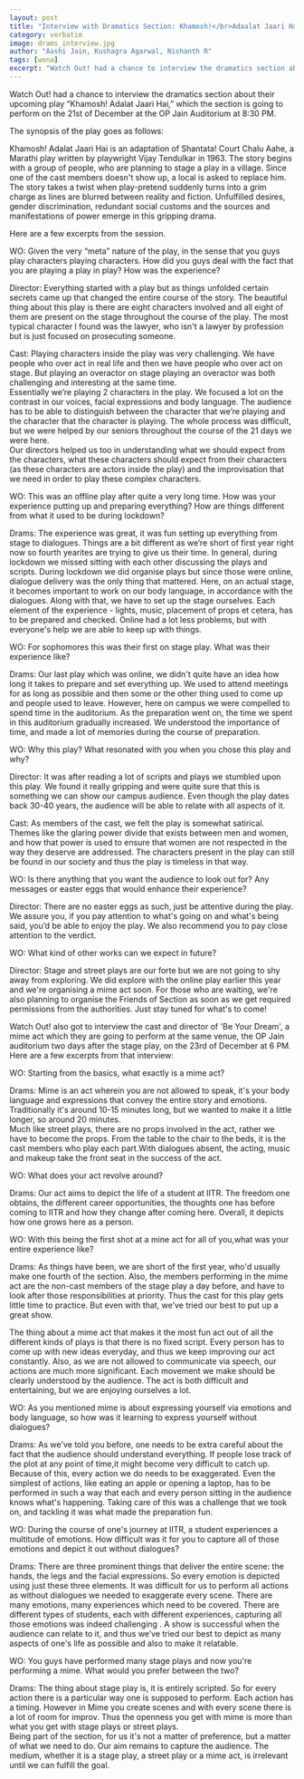 ```yaml
---
layout: post
title: "Interview with Dramatics Section: Khamosh!</br>Adaalat Jaari Hai and Be Your Dream"
category: verbatim
image: drams_interview.jpg
author: "Aashi Jain, Kushagra Agarwal, Nishanth R"
tags: [wona]
excerpt: "Watch Out! had a chance to interview the dramatics section about their upcoming play 'Khamosh! Adalat Jaari Hai'"
---
```


Watch Out! had a chance to interview the dramatics section about their upcoming play “Khamosh! Adalat Jaari Hai,” which the section is going to perform on the 21st of December at the OP Jain Auditorium at 8:30 PM. 


The synopsis of the play goes as follows:

Khamosh! Adalat Jaari Hai is an adaptation of Shantata! Court Chalu Aahe, a Marathi play written by playwright Vijay Tendulkar in 1963. The story begins with a group of people, who are planning to stage a play in a village. Since one of the cast members doesn't show up, a local is asked to replace him. The story takes a twist when play-pretend suddenly turns into a grim charge as lines are blurred between reality and fiction. Unfulfilled desires, gender discrimination, redundant social customs and the sources and manifestations of power emerge in this gripping drama.

Here are a few excerpts from the session.

WO: Given the very “meta” nature of the play, in the sense that you guys play characters playing characters. How did you guys deal with the fact that you are playing a play in play? How was the experience?

Director: Everything started with a play but as things unfolded certain secrets came up that changed the entire course of the story. The beautiful thing about this play is there are eight characters involved and all eight of them are present on the stage throughout the course of the play. The most typical character I found was the lawyer, who isn't a lawyer by profession but is just focused on prosecuting someone.

Cast: Playing characters inside the play was very challenging. We have people who over act in real life and then we have people who over act on stage. But playing an overactor on stage playing an overactor was both challenging and interesting at the same time.<br>
Essentially we’re playing 2 characters in the play. We focused a lot on the contrast in our voices, facial expressions and body language. The audience has to be able to distinguish between the character that we’re playing and the character that the character is playing. The whole process was difficult, but we were helped by our seniors throughout the course of the 21 days we were here.<br>
Our directors helped us too in understanding what we should expect from the characters, what these characters should expect from their characters (as these characters are actors inside the play) and the improvisation that we need in order to play these complex characters.
	

WO: This was an offline play after quite a very long time. How was your experience putting up and preparing everything? How are things different from what it used to be during lockdown?

Drams: The experience was great, it was fun setting up everything from stage to dialogues. Things are a bit different as we’re short of first year right now so fourth yearites are trying to give us their time. In general, during lockdown we missed sitting with each other discussing the plays and scripts. During lockdown we did organise plays but since those were online, dialogue delivery was the only thing that mattered. Here, on an actual stage, it becomes important to work on our body language, in accordance with the dialogues. Along with that, we have to set up the stage ourselves. Each element of the experience - lights, music, placement of props et cetera, has to be prepared and checked. Online had a lot less problems, but with everyone's help we are able to keep up with things.


WO: For sophomores this was their first on stage play. What was their experience like?

Drams: Our last play which was online, we didn't quite have an idea how long it takes to prepare and set everything up. We used to attend meetings for as long as possible and then some or the other thing used to come up and people used to leave. However, here on campus we were compelled to spend time in the auditorium. As the preparation went on, the time we spent in this auditorium gradually increased. We understood the importance of time, and made a lot of memories during the course of preparation.


WO: Why this play? What resonated with you when you chose this play and why?

Director: It was after reading a lot of scripts and plays we stumbled upon this play. We found it really gripping and were quite sure that this is something we can show our campus audience. Even though the play dates back 30-40 years, the audience will be able to relate with all aspects of it.

Cast: As members of the cast, we felt the play is somewhat satirical. Themes like the glaring power divide that exists between men and women, and how that power is used to ensure that women are not respected in the way they deserve are addressed. The characters present in the play can still be found in our society and thus the play is timeless in that way.

WO:  Is there anything that you want the audience to look out for? Any messages or easter eggs that would enhance their experience?

Director:  There are no easter eggs as such, just be attentive during the play. We assure you, if you pay attention to what's going on and what's being said, you’d be able to enjoy the play. We also recommend you to pay close attention to the verdict.

WO: What kind of other works can we expect in future?

Director: Stage and street plays are our forte but we are not going to shy away from exploring. We did explore with the online play earlier this year and we're organising a mime act soon.  For those who are waiting, we're also planning to organise the Friends of Section as soon as we get required permissions from the authorities. Just stay tuned for what's to come!

Watch Out! also got to interview the cast and director of 'Be Your Dream', a mime act which they are going to perform at the same venue, the OP Jain auditorium two days after the stage play, on the 23rd of December at 6 PM. Here are a few excerpts from that interview:

WO: Starting from the basics, what exactly is a mime act?

Drams: Mime is an act wherein you are not allowed to speak, it's your body language and expressions that convey the entire story and emotions. Traditionally it's around 10-15 minutes long, but we wanted to make it a little longer, so around 20 minutes.<br>
Much like street plays, there are no props involved in the act, rather we have to become the props. From the table to the chair to the beds, it is the cast members who play each part.With dialogues absent, the acting, music and makeup take the front seat in the success of the act.


WO: What does your act revolve around?

Drams: Our act aims to depict the life of a student at IITR. The freedom one obtains, the different career opportunities, the thoughts one has before coming to IITR and how they change after coming here. Overall, it depicts how one grows here as a person.


WO: With this being the first shot at a mine act for all of you,what was your entire experience like?

Drams: As things have been, we are short of the first year, who'd usually make one fourth of the section. Also, the members performing in the mime act are the non-cast members of the stage play a day before, and have to look after those responsibilities at priority. Thus the cast for this play gets little time to practice. But even with that, we’ve tried our best to put up a great show.

The thing about a mime act that makes it the most fun act out of all the different kinds of plays is that there is no fixed script. Every person has to come up with new ideas everyday, and thus we keep improving our act constantly. Also, as we are not allowed to communicate via speech, our actions are much more significant. Each movement we make should be clearly understood by the audience. The act is both difficult and entertaining, but we are enjoying ourselves a lot.  


WO: As you mentioned mime is about expressing yourself via emotions and body language, so how was it learning to express yourself without dialogues?

Drams:  As we've told you before, one needs to be extra careful about the fact that the audience should understand everything. If people lose track of the plot at any point of time,it might become very difficult to catch up. Because of this, every action we do needs to be exaggerated. Even the simplest of actions, like eating an apple or opening a laptop, has to be performed in such a way that each and every person sitting in the audience knows what's happening. Taking care of this was a challenge that we took on, and tackling it was what made the preparation fun.


WO:  During the course of one's journey at IITR, a student experiences a multitude of emotions. How difficult was it for you to capture all of those emotions and depict it out without dialogues?

Drams:  There are three prominent things that deliver the entire scene: the hands, the legs and the facial expressions. So every emotion is depicted using just these three elements. It was difficult for us to perform all actions as without dialogues we needed to exaggerate every scene. There are many emotions, many experiences which need to be covered. There are different types of students, each with different experiences, capturing all those emotions was indeed challenging . A show is successful when the audience can relate to it, and thus we’ve tried our best to depict  as many aspects of one's life as possible and also to make it relatable.


WO: You guys have performed many stage plays and now you're performing a mime. What would you prefer between the two?

Drams: The thing about stage play is, it is entirely scripted. So for every action there is a particular way one is supposed to perform. Each action has a timing. However in Mime you create scenes and with every scene there is a lot of room for improv. Thus the openness you get with mime is more than what you get with stage plays or street plays.<br>
Being part of the section, for us it's not a matter of preference, but a matter of what we need to do. Our aim remains to capture the audience. The medium, whether it is a stage play, a street play or a mime act, is irrelevant until we can fulfill the goal.
